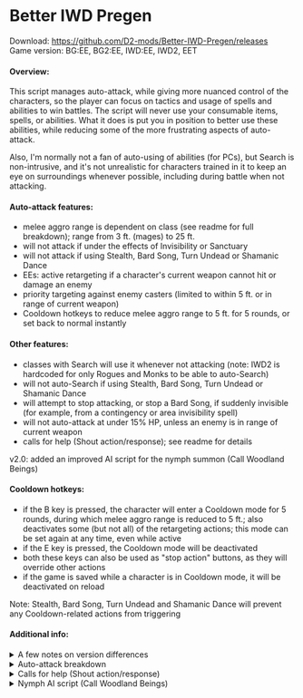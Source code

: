 # Better IWD Pregen
Download: https://github.com/D2-mods/Better-IWD-Pregen/releases  
Game version: BG:EE, BG2:EE, IWD:EE, IWD2, EET

#### Overview:
This script manages auto-attack, while giving more nuanced control of the characters, so the player can focus on tactics and usage of spells and abilities to win battles. The script will never use your consumable items, spells, or abilities. What it does is put you in position to better use these abilities, while reducing some of the more frustrating aspects of auto-attack.

Also, I'm normally not a fan of auto-using of abilities (for PCs), but Search is non-intrusive, and it's not unrealistic for characters trained in it to keep an eye on surroundings whenever possible, including during battle when not attacking.

#### Auto-attack features:
- melee aggro range is dependent on class (see readme for full breakdown); range from 3 ft. (mages) to 25 ft.
- will not attack if under the effects of Invisibility or Sanctuary
- will not attack if using Stealth, Bard Song, Turn Undead or Shamanic Dance
- EEs: active retargeting if a character's current weapon cannot hit or damage an enemy
- priority targeting against enemy casters (limited to within 5 ft. or in range of current weapon)
- Cooldown hotkeys to reduce melee aggro range to 5 ft. for 5 rounds, or set back to normal instantly

#### Other features:
- classes with Search will use it whenever not attacking (note: IWD2 is hardcoded for only Rogues and Monks to be able to auto-Search)
- will not auto-Search if using Stealth, Bard Song, Turn Undead or Shamanic Dance
- will attempt to stop attacking, or stop a Bard Song, if suddenly invisible (for example, from a contingency or area invisibility spell)
- will not auto-attack at under 15% HP, unless an enemy is in range of current weapon
- calls for help (Shout action/response); see readme for details

v2.0: added an improved AI script for the nymph summon (Call Woodland Beings)

#### Cooldown hotkeys:
- if the B key is pressed, the character will enter a Cooldown mode for 5 rounds, during which melee aggro range is reduced to 5 ft.; also deactivates some (but not all) of the retargeting actions; this mode can be set again at any time, even while active
- if the E key is pressed, the Cooldown mode will be deactivated
- both these keys can also be used as "stop action" buttons, as they will override other actions
- if the game is saved while a character is in Cooldown mode, it will be deactivated on reload

Note: Stealth, Bard Song, Turn Undead and Shamanic Dance will prevent any Cooldown-related actions from triggering

#### Additional info:
<details>
  <summary>A few notes on version differences</summary>
  
> v0.6: Similar to the vanilla IWD Pregen, except it accounts for Shaman abilities (Dance and Search); Mages and Sorcerers (single class only) have reduced melee aggro range

> v1.x: Uses the AttackOneRound() action to retarget every round, regardless of enemy; many of the core features of the script are implemented in some form

> v2.0+: Uses both Attack() and AttackReevaluate() + setting timers; retargeting only occurs if relevant enemies are in sight; characters will enter or exit an "autobattle" mode, depending on conditions, which will activate or deactivate parts of the script
  
</details>
<details>
  <summary>Auto-attack breakdown</summary>
  
#### EEs:
  ```
Class: Fighter, Ranger, Paladin, including any multiclass combinations
	Conditions (one must be met to auto-attack)
	1. Enemy is within range of the currently equipped weapon
	2. Enemy is within 25 ft.
	3. Attacked by enemy
	4. If not in sight of enemies, can respond to a call for help

Class: Kensai, Monk, Shapeshift/Polymorph (without Fighter levels)
	Conditions (one must be met to auto-attack)
	1. Enemy is within range of the currently equipped weapon
	2. Enemy is within 18 ft.
	3. Attacked by enemy
	4. If not in sight of enemies, can respond to a call for help

Class: Cleric, Druid, Shaman, Thief, Bard, Cleric/Thief
	Conditions (one must be met to auto-attack)
	1. Enemy is within range of the currently equipped weapon
	2. Enemy is within 12 ft.

Class: Mage, Sorcerer, Mage/Thief, Cleric/Mage
	Conditions (one must be met to auto-attack)
	1. Enemy is within range of the currently equipped weapon
	2. Enemy is within 3 ft.
	3. If THAC0 is less than 5, will attack if enemy is within 12 ft.
  ```

#### IWD2:
  ```
Class: Fighter, Ranger, Paladin or Barbarian (single-class or multiclass with 3+ levels)
	Conditions (one must be met to auto-attack)
	1. Enemy is within range of the currently equipped weapon
	2. Enemy is within 25 ft.
	3. Attacked by enemy
	4. Level 3+: If not in sight of enemies, can respond to a call for help

Class: Monk (Level 9+), Wild Shape/Tenser's/Iron Body (without 3+ warrior levels)
	Conditions (one must be met to auto-attack)
	1. Enemy is within range of the currently equipped weapon
	2. Enemy is within 18 ft.
	3. Attacked by enemy
	4. If not in sight of enemies, can respond to a call for help

Class: Cleric, Druid, Monk, Thief or Bard, including multiclass with Wizard or Sorcerer
	Conditions (one must be met to auto-attack)
	1. Enemy is within range of the currently equipped weapon
	2. Enemy is within 12 ft.

Class: Wizard or Sorcerer
	Conditions (one must be met to auto-attack)
	1. Enemy is within range of the currently equipped weapon
	2. Enemy is within 3 ft.
  ```
  
</details>
<details>
  <summary>Calls for help (Shout action/response)</summary>
  
> A Shout action is made when initially seeing an enemy, immediately after responding to a Shout, or repeatedly if idling in battle (i.e. standing outside melee range).

> Response: If not in sight of enemies, the character can respond to a Shout, moving towards the caller. This action continues until either the character reaches the caller, or an enemy is within 15 feet.

> Characters will not use or respond to a Shout if under the effects of Invisibility or Sanctuary, or if using Stealth, Bard Song, Turn Undead, or Shamanic Dance. A character in Cooldown mode can make a Shout, but will not respond to one.
  
</details>
<details>
  <summary>Nymph AI script (Call Woodland Beings)</summary>
  
  ```
Info:
- not as wasteful with spells
- won't cast statuses on undead or enemies with high magic resist
- will teleport to catch up with the party (i.e. while traveling with Boots of Speed)
- is more cautious at low HP if it has spells remaining
- will not attack or cast spells at enemies if invisible
- Cooldown hotkeys to delay spellcasting
  ```

Compatible with BG:EE, BG2:EE, IWD:EE and EET.

> DDoor: As in the unmodded script, the nymph may use Dimension Door at will if conditions are met. It will alway teleport to either the nearest enemy or to a PC (usually, its summoner).

> Marking: The nymph "marks" a PC as an object for various actions (by default, this is the summoner). If the marked PC is not on the map for any reason, the nymph will choose another PC on the same map. The nymph will always switch back to its summoner if in visual range. Note that the summoner, as an identifier, is not saved if a summon is still on the map (so if reloading, the script will default to Player1 as the "marked" PC).

Hotkeys:
- if the D key is pressed outside of combat, and not in visual range of enemies, the nymph will teleport to its summoner (or other PC)
- if the B key is pressed, the nymph will enter Cooldown for 3 rounds; will not cast offensive spells or teleport to an enemy in Cooldown mode
- if the E key is pressed, the Cooldown timer is set to 0 (deactivated)
  
</details>